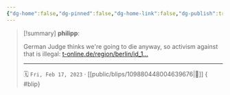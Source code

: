 ```yaml
---
{"dg-home":false,"dg-pinned":false,"dg-home-link":false,"dg-publish":true,"type":"blip","disabled rules":["yaml-title","yaml-title-alias","file-name-heading"],"title":"philipp on mastodon @ 2023-02-17","created-date":"2023-02-17T14:02:58","id":109880448004639680,"updated-date":"2025-05-02T08:50:43","dg-path":"blips/109880448004639676.md","permalink":"/blips/109880448004639676/","dgPassFrontmatter":true}
---
```


> [!summary] **philipp**:
>
> German Judge thinks we're going to die anyway, so activism against that is illegal: [t-online.de/region/berlin/id_1…](https://www.t-online.de/region/berlin/id_100130052/richter-kontert-klimaaktivistin-mensch-wird-sowieso-aussterben-.html)
> - - -
>
> 🗓️ `Fri, Feb 17, 2023` · [[public/blips/109880448004639676\|🔗]]
{ #blip}


